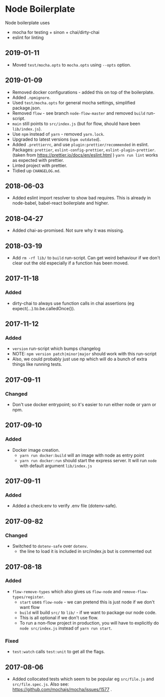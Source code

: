 # Node Boilerplate

Node boilerplate uses

- mocha for testing + sinon + chai/dirty-chai
- eslint for linting

## 2019-01-11

- Moved `test/mocha.opts` to `mocha.opts` using `--opts` option.

## 2019-01-09

- Removed docker configurations - added this on top of the boilerplate.
- Added `.npmignore`.
- Used `test/mocha.opts` for general mocha settings, simplified package.json.
- Removed `flow` - see branch `node-flow-master` and removed `build` run-script.
- `main` still points to `src/index.js` (but for flow, should have been `lib/index.js`).
- Use `npm` instead of `yarn` - removed `yarn.lock`.
- Upgraded to latest versions (`npm outdated`).
- Added `.prettierrc`, and use `plugin:prettier/recommended` in eslint.
  Packages: `prettier`, `eslint-config-prettier`, `eslint-plugin-prettier`.
  (taken from https://prettier.io/docs/en/eslint.html )
  `yarn run lint` works as expected with prettier.
- Linted project with prettier.
- Tidied up `CHANGELOG.md`.

## 2018-06-03

- Added eslint import resolver to show bad requires.
  This is already in node-babel, babel-react boilerplate and higher.

## 2018-04-27

- Added chai-as-promised. Not sure why it was missing.

## 2018-03-19

- Add `rm -rf lib/` to `build` run-script.
  Can get weird behaviour if we don't clear out the old especially
  if a function has been moved.

## 2017-11-18

### Added

- dirty-chai to always use function calls in chai assertions (eg expect(...).to.be.calledOnce()).

## 2017-11-12

### Added

- `version` run-script which bumps changelog
- NOTE: `npm version patch|minor|major` should work with this run-script
- Also, we could probably just use np which will do a bunch of extra things like
  running tests.

## 2017-09-11

### Changed

- Don't use docker entrypoint; so it's easier to run either node or yarn or npm.

## 2017-09-10

### Added

- Docker image creation.
  - `yarn run docker:build` will an image with node as entry point
  - `yarn run docker:run` should start the express server.
    It will run `node` with default argument `lib/index.js`

## 2017-09-11

### Added

- Added a check:env to verify .env file (dotenv-safe).

## 2017-09-82

### Changed

- Switched to `dotenv-safe` over `dotenv`.
  - the line to load it is included in src/index.js but is commented out

## 2017-08-18

### Added

- `flow-remove-types` which also gives us `flow-node` and `remove-flow-types/register`.
  - `start` uses `flow-node` - we can pretend this is just node if we don't want flow
  - `build` will build `src/` to `lib/` - if we want to package our node code.
  - This is all optional if we don't use flow.
  - To run a non-flow project in production, you will have to explicitly do `node src/index.js`
    instead of `yarn run start`.

### Fixed

- `test:watch` calls `test:unit` to get all the flags.

## 2017-08-06

- Added collocated tests which seem to be popular eg `src/file.js` and `src/file.spec.js`.
  Also see: https://github.com/mochajs/mocha/issues/1577 .
